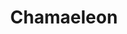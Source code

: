 ---
title: "Chamaeleon"
hashtag: chamaeleon
borders:
  - Apus
  - Carina
  - Mensa
  - Musca
  - Octans
  - Volans
layout: hashtag
subdivision-of:
  - southern celestial hemisphere
tags:
  - Constellation
---